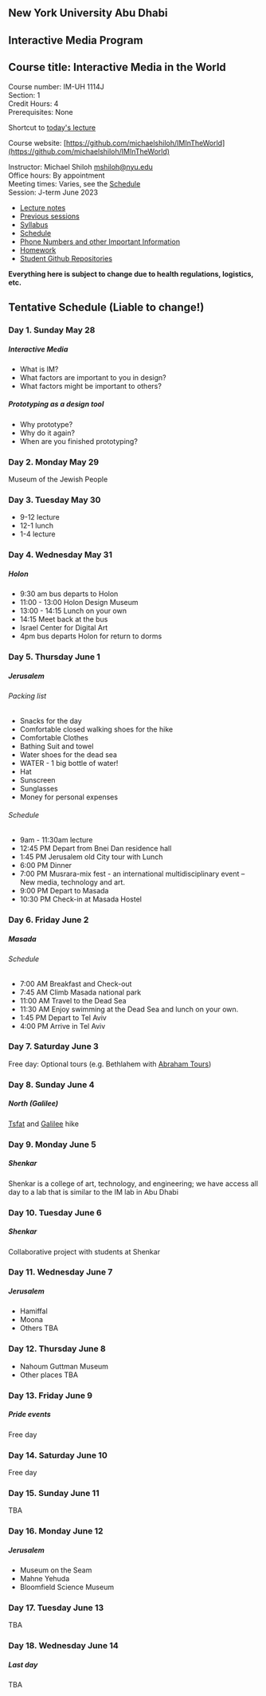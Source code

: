 ## New York University Abu Dhabi    
## Interactive Media Program    
## Course title: Interactive Media in the World
Course number: IM-UH 1114J  
Section: 1    
Credit Hours: 4         
Prerequisites: None       

Shortcut to [today's lecture](lectureNotes.md/#todays-lecture)  

Course website: [https://github.com/michaelshiloh/IMInTheWorld](https://github.com/michaelshiloh/IMInTheWorld)      

Instructor: Michael Shiloh mshiloh@nyu.edu    
Office hours: By appointment  
Meeting times: Varies, see the [Schedule](schedule.md)  
Session: J-term June 2023  
- [Lecture notes](lectureNotes.md)
- [Previous sessions](previousSessions/previousSessions)
- [Syllabus](syllabus.md)
- [Schedule](schedule.md)
- [Phone Numbers and other Important Information](info.md)
- [Homework](homework.md)
- [Student Github Repositories](https://github.com/danielnivia/IMintheWorld)

**Everything here is subject to change due to health regulations, logistics, etc.**

## Tentative Schedule (**Liable to change!**)

### Day 1. Sunday May 28
##### Interactive Media
- What is IM?
- What factors are important to you in design?
- What factors might be important to others?
##### Prototyping as a design tool
- Why prototype?
- Why do it again?
- When are you finished prototyping?
### Day 2. Monday May 29
Museum of the Jewish People
### Day 3. Tuesday May 30
- 9-12 lecture
- 12-1 lunch
- 1-4 lecture
### Day 4. Wednesday May 31
##### Holon
- 9:30 am bus departs to Holon
- 11:00 - 13:00 Holon  Design Museum
- 13:00 - 14:15 Lunch on your own
- 14:15	Meet back at the bus
- Israel Center for Digital Art
- 4pm bus departs Holon for return to dorms
### Day 5. Thursday June 1
##### Jerusalem
###### Packing list
- Snacks for the day
- Comfortable closed walking shoes for the hike
- Comfortable Clothes
- Bathing Suit and towel
- Water shoes for the dead sea
- WATER - 1 big bottle of water!
- Hat
- Sunscreen
- Sunglasses
- Money for personal expenses
###### Schedule
- 9am - 11:30am lecture 
- 12:45 PM Depart from Bnei Dan residence hall
- 1:45 PM Jerusalem old City tour with Lunch
- 6:00 PM Dinner
- 7:00 PM Musrara-mix fest - an international multidisciplinary event – New media, technology and art.
- 9:00 PM Depart to Masada
- 10:30 PM Check-in at Masada Hostel
### Day 6. Friday June 2
##### Masada
###### Schedule
- 7:00 AM Breakfast and Check-out
- 7:45 AM Climb Masada national park
- 11:00 AM Travel to the Dead Sea
- 11:30 AM Enjoy swimming at the Dead Sea and lunch on your own.
- 1:45 PM Depart to Tel Aviv
- 4:00 PM Arrive in Tel Aviv
### Day 7. Saturday June 3
Free day: Optional tours (e.g. Bethlahem with [Abraham
Tours](https://www.abrahamtours.com/)) 
### Day 8. Sunday June 4
##### North (Galilee)
[Tsfat](https://en.wikipedia.org/wiki/Safed) and
[Galilee](https://en.wikipedia.org/wiki/Galilee) hike
### Day 9. Monday June 5
##### Shenkar
Shenkar is a college of art, technology, and engineering; we have access all
day to a lab that is similar to the IM lab in Abu Dhabi
### Day 10. Tuesday June 6
##### Shenkar
Collaborative project with students at Shenkar
### Day 11. Wednesday June 7
##### Jerusalem
- Hamiffal
- Moona
- Others TBA
### Day 12. Thursday June 8
- Nahoum Guttman Museum
- Other places TBA
### Day 13. Friday June 9
##### Pride events
Free day
### Day 14. Saturday June 10
Free day
### Day 15. Sunday June 11
TBA
### Day 16. Monday June 12
##### Jerusalem
- Museum on the Seam
- Mahne Yehuda
- Bloomfield Science Museum
### Day 17. Tuesday June 13
TBA
### Day 18. Wednesday June 14
##### Last day
TBA
